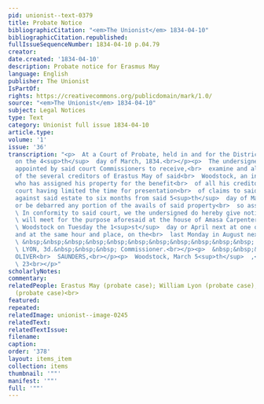 ```yaml
---
pid: unionist--text-0379
title: Probate Notice
bibliographicCitation: "<em>The Unionist</em> 1834-04-10"
bibliographicCitation.republished: 
fullIssueSequenceNumber: 1834-04-10 p.04.79
creator: 
date.created: '1834-04-10'
description: Probate notice for Erasmus May
language: English
publisher: The Unionist
IsPartOf: 
rights: https://creativecommons.org/publicdomain/mark/1.0/
source: "<em>The Unionist</em> 1834-04-10"
subject: Legal Notices
type: Text
category: Unionist full issue 1834-04-10
article.type: 
volume: '1'
issue: '36'
transcription: "<p>  At a Court of Probate, held in and for the District of Woodstock,
  on the 4<sup>th</sup>  day of March, 1834.<br></p><p>  The undersigned having been
  appointed by said court Commissioners to receive,<br>  examine and allow the claims
  of the several creditors of Erastus May of said<br>  Woodstock, an insolvent debtor,
  who has assigned his property for the benefit<br>  of all his creditors, and said
  court having limited the time for presentation<br>  of claims to said Commissioners
  against said estate to six months from said 5<sup>th</sup>  day of March, 1834,
  or be debarred any portion of the avails of said property<br>  so assigned.<br></p><p>
  \ In conformity to said court, we the undersigned do hereby give notice that we<br>
  \ will meet for the purpose aforesaid at the house of Amasa Carpenter, in said<br>
  \ Woodstock on Tuesday the 1<sup>st</sup>  day or April next at one o’clock P.M.
  and at the same hour and place, on the<br>  last Monday in August next.<br></p><p>
  \ &nbsp;&nbsp;&nbsp;&nbsp;&nbsp;&nbsp;&nbsp;&nbsp;&nbsp;&nbsp;&nbsp; WILLIAM<br>
  \ LYON, 3d.&nbsp;&nbsp;&nbsp; Commissioner.<br></p><p>  &nbsp;&nbsp;&nbsp;&nbsp;&nbsp;&nbsp;&nbsp;&nbsp;&nbsp;&nbsp;&nbsp;
  OLIVER<br>  SAUNDERS,<br></p><p>  Woodstock, March 5<sup>th</sup>  ,<br>  1834.&nbsp;&nbsp;&nbsp;&nbsp;&nbsp;&nbsp;&nbsp;&nbsp;&nbsp;&nbsp;&nbsp;&nbsp;&nbsp;&nbsp;&nbsp;&nbsp;&nbsp;&nbsp;&nbsp;&nbsp;&nbsp;&nbsp;&nbsp;&nbsp;&nbsp;&nbsp;&nbsp;&nbsp;&nbsp;&nbsp;&nbsp;&nbsp;&nbsp;&nbsp;&nbsp;&nbsp;&nbsp;&nbsp;&nbsp;&nbsp;&nbsp;&nbsp;&nbsp;&nbsp;&nbsp;&nbsp;&nbsp;&nbsp;&nbsp;&nbsp;&nbsp;&nbsp;&nbsp;&nbsp;&nbsp;&nbsp;&nbsp;&nbsp;&nbsp;&nbsp;<br>
  \ 23<br></p>"
scholarlyNotes: 
commentary: 
relatedPeople: Erastus May (probate case); William Lyon (probate case); Oliver Saunders
  (probate case)<br>
featured: 
repeated: 
relatedImage: unionist--image-0245
relatedText: 
relatedTextIssue: 
filename: 
caption: 
order: '378'
layout: items_item
collection: items
thumbnail: '""'
manifest: '""'
full: '""'
---
```


